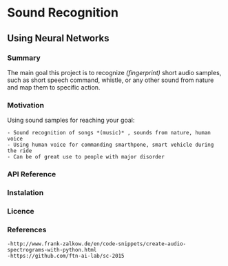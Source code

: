 # Sound Recognition
## Using Neural Networks

### Summary

The main goal this project is to recognize *(fingerprint)* short audio samples, such as short speech command, whistle, 
or any other sound from nature and map them to specific action.

### Motivation

Using sound samples for reaching your goal:

    - Sound recognition of songs *(music)* , sounds from nature, human voice
    - Using human voice for commanding smarthpone, smart vehicle during the ride
    - Can be of great use to people with major disorder

### API Reference

### Instalation

### Licence

### References

    -http://www.frank-zalkow.de/en/code-snippets/create-audio-spectrograms-with-python.html
    -https://github.com/ftn-ai-lab/sc-2015
